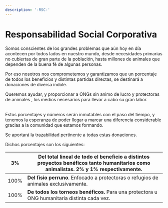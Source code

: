 ```yaml
---
description: '-RSC-'
---
```


# Responsabilidad Social Corporativa

Somos conscientes de los grandes problemas que aún hoy en día acontecen por todos lados en nuestro mundo, desde necesidades primarias no cubiertas de gran parte de la población, hasta millones de animales que dependen de la buena fé de algunas personas.

Por eso nosotros nos comprometemos y garantizamos que un porcentaje de todos los beneficios y distintas partidas directas, se destinará a donaciones de diversa índole.&#x20;

Queremos ayudar, y proporcionar a ONGs sin animo de lucro y protectoras de animales , los medios necesarios para llevar a cabo su gran labor.

\
Estos porcentajes y números serán inmutables con el paso del tiempo, y tenemos la esperanza de poder llegar a marcar una diferencia considerable gracias a la comunidad que estamos formando.

Se aportará la trazabilidad pertinente a todas estas donaciones.

Dichos porcentajes son los siguientes:

| 3%   | **Del total** lineal de todo el beneficio a distintos proyectos benéficos tanto humanitarios como animalistas. **2% y 1%** respectivamente. |
| ---- | ------------------------------------------------------------------------------------------------------------------------------------------- |
| 100% | **Del fisio perruno**. Enfocado a protectoras o refugios de animales exclusivamente.                                                        |
| 100% | **De todos los torneos benéficos.** Para una protectora u ONG humanitaria distinta cada vez.                                                |
